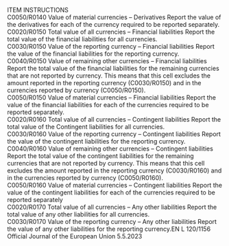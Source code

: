  
ITEM  INSTRUCTIONS  
C0050/R0140  Value of material 
currencies – Derivatives  Report the value of the derivatives for each of the currency required to be reported 
separately.  
C0020/R0150  Total value of all 
currencies – Financial 
liabilities  Report the total value of the financial liabilities for all currencies.  
C0030/R0150  Value of the reporting 
currency – Financial 
liabilities  Report the value of the financial liabilities for the reporting currency.  
C0040/R0150  Value of remaining other 
currencies – Financial 
liabilities  Report the total value of the financial liabilities for the remaining currencies that are 
not reported by currency. 
This means that this cell excludes the amount reported in the reporting currency 
(C0030/R0150) and in the currencies reported by currency (C0050/R0150).  
C0050/R0150  Value of material 
currencies – Financial 
liabilities  Report the value of the financial liabilities for each of the currencies required to be 
reported separately.  
C0020/R0160  Total value of all 
currencies – Contingent 
liabilities  Report the total value of the Contingent liabilities for all currencies.  
C0030/R0160  Value of the reporting 
currency – Contingent 
liabilities  Report the value of the contingent liabilities for the reporting currency.  
C0040/R0160  Value of remaining other 
currencies – Contingent 
liabilities  Report the total value of the contingent liabilities for the remaining currencies that are 
not reported by currency. 
This means that this cell excludes the amount reported in the reporting currency 
(C0030/R0160) and in the currencies reported by currency (C0050/R0160).  
C0050/R0160  Value of material 
currencies – Contingent 
liabilities  Report the value of the contingent liabilities for each of the currencies required to be 
reported separately  
C0020/R0170  Total value of all 
currencies – Any other 
liabilities  Report the total value of any other liabilities for all currencies.  
C0030/R0170  Value of the reporting 
currency – Any other 
liabilities  Report the value of any other liabilities for the reporting currency.EN  L 120/1156 Official Journal of the European Union 5.5.2023